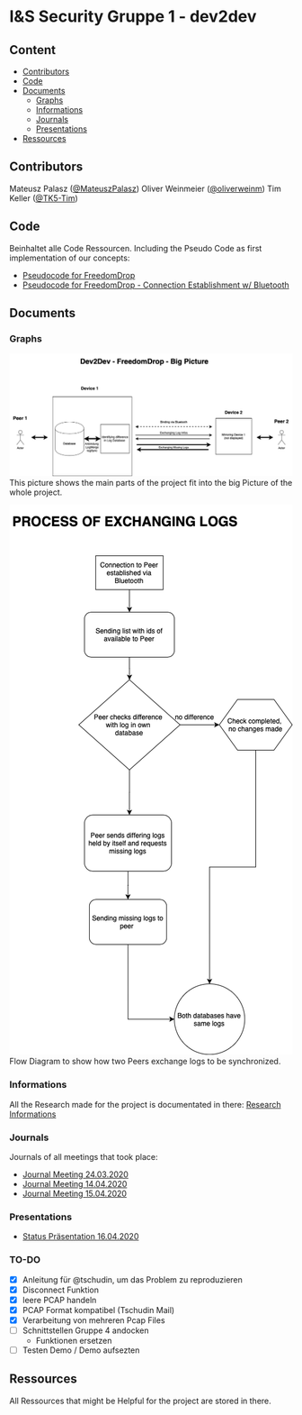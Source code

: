 # I&S Security Gruppe 1 - dev2dev

## Content

* [Contributors](#contributors)
* [Code](#code)
* [Documents](#documents)
    * [Graphs](#graphs)
    * [Informations](#informations)
    * [Journals](#journals)
    * [Presentations](#presentations)
* [Ressources](#ressources)

## Contributors

Mateusz Palasz ([@MateuszPalasz](https://github.com/MateuszPalasz))
Oliver Weinmeier ([@oliverweinm](https://github.com/oliverweinm))
Tim Keller ([@TK5-Tim](https://github.com/TK5-Tim))

## Code 
Beinhaltet alle Code Ressourcen. Including the Pseudo Code as first implementation of our concepts: 
* [Pseudocode for FreedomDrop](Code/FreedomDrop_Pseudocode.md)
* [Pseudocode for FreedomDrop - Connection Establishment w/ Bluetooth](Code/FreedomDrop-Connection_Pseudocode.md)

## Documents
### Graphs 
![Big Picture](Documents/Graphs/Gesamtbild.png)
This picture shows the main parts of the project fit into the big Picture of the whole project.  

![Workflow Log Exchange](Documents/Graphs/Workflow_Log_Exchange.png)
Flow Diagram to show how two Peers exchange logs to be synchronized.
### Informations 
All the Research made for the project is documentated in there: 
[Research Informations](Documents/Informations/ResearchInformations.md)

### Journals 
Journals of all meetings that took place:  
* [Journal Meeting 24.03.2020](Documents/Journals/Journal_Meeting_24_03_20.md)
* [Journal Meeting 14.04.2020](Documents/Journals/Journal_Meeting_14_04_20.md)
* [Journal Meeting 15.04.2020](Documents/Journals/Journal_Meeting_15_04_20.md)

### Presentations
* [Status Präsentation 16.04.2020](Documents/Presentations/Status/Status_presentation.pptx)

### TO-DO
- [x] Anleitung für @tschudin, um das Problem zu reproduzieren
- [x] Disconnect Funktion
- [x] leere PCAP handeln
- [x] PCAP Format kompatibel (Tschudin Mail)
- [x] Verarbeitung von mehreren Pcap Files
- [ ] Schnittstellen Gruppe 4 andocken
	* Funktionen ersetzen
- [ ] Testen Demo / Demo aufsezten

## Ressources 
All Ressources that might be Helpful for the project are stored in there. 
